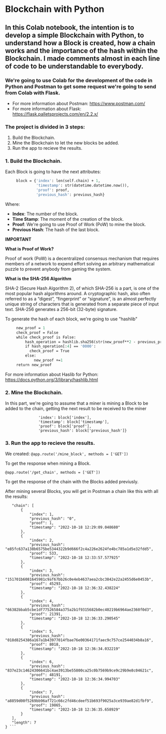 # Blockchain with Python

## In this Colab notebook, the intention is to develop a simple Blockchain with Python, to understand how a Block is created, how a chain works and the importance of the hash within the Blockchain. I made comments almost in each line of code to be understandable to everybody. 

### We're going to use Colab for the development of the code in Python and Postman to get some request we're going to send from Colab with Flask. 

- For more information about Postman: https://www.postman.com/
- For more information about Flask: https://flask.palletsprojects.com/en/2.2.x/

### The project is divided in 3 steps: 

1. Build the Blockchain.
2. Mine the Blockchain to let the new blocks be added.
3. Run the app to recieve the results. 

### 1. Build the Blockchain.

Each Block is going to have the next attributes: 

 ```def create_block(self, proof, previous_hash):             
      block = {'index': len(self.chain) + 1,
               'timestamp': str(datetime.datetime.now()), 
               'proof': proof,
               'previous_hash': previous_hash} 
 ```

Where:

- **Index**: The number of the block.
- **Time Stamp**: The moment of the creation of the block. 
- **Proof**: We're going to use Proof of Work (PoW) to mine the block.
- **Previous Hash**: The hash of the last block. 

**IMPORTANT**

**What is Proof of Work?** 

Proof of work (PoW) is a decentralized consensus mechanism that requires members of a network to expend effort solving an arbitrary mathematical puzzle to prevent anybody from gaming the system.


**What is the SHA-256 Algorithm**

SHA-2 (Secure Hash Algorithm 2), of which SHA-256 is a part, is one of the most popular hash algorithms around. A cryptographic hash, also often referred to as a “digest”, “fingerprint” or “signature”, is an almost perfectly unique string of characters that is generated from a separate piece of input text. SHA-256 generates a 256-bit (32-byte) signature.

To generate the hash of each block, we're going to use "hashlib"


 ```def proof_of_work(self, previous_proof):
      new_proof = 1                                        
      check_proof = False                                   
      while check_proof is False:
          hash_operation = hashlib.sha256(str(new_proof**2 - previous_proof**2).encode()).hexdigest()
          if hash_operation[:4] == '0000':                 
            check_proof = True
          else:
              new_proof +=1
      return new_proof

 ```
For more information about Haslib for Python: https://docs.python.org/3/library/hashlib.html

### 2. Mine the Blockchain.

In this part, we're going to assume that a miner is mining a Block to be added to the chain, getting the next result to be received to the miner

 ```response = {'message': 'You just have mined succesfully a block!',   #--> Message to the miner after mined a block
                'index': block['index'],
                'timestamp': block['timestamp'],
                'proof': block['proof'],
                'previous_hash': block['previous_hash']}
 
 ```
                
### 3. Run the app to recieve the results.

We created: 
 ```@app.route('/mine_block', methods = ['GET']) ```

To get the response when mining a Block.

 ```@app.route('/get_chain', methods = ['GET']) ```

To get the response of the chain with the Blocks added previusly. 

After mining several Blocks, you will get in Postman a chain like this with all the results:

 ```{
    "chain": [
        {
            "index": 1,
            "previous_hash": "0",
            "proof": 1,
            "timestamp": "2022-10-18 12:29:09.048680"
        },
        {
            "index": 2,
            "previous_hash": "e85fc637a138b6575be5344322b9d666f2c4a226e2624fe4bc785a1d5e32fdd5",
            "proof": 533,
            "timestamp": "2022-10-18 12:33:57.577925"
        },
        {
            "index": 3,
            "previous_hash": "151701b6081645981c9af67bb26c0e4eb4637aea2cbc3842e22a2455d6e0453b",
            "proof": 45293,
            "timestamp": "2022-10-18 12:36:32.438224"
        },
        {
            "index": 4,
            "previous_hash": "66382bbab5cbe1df77526584a375a2b1f9315682b0ec40219b6964ae2360f0d3",
            "proof": 21391,
            "timestamp": "2022-10-18 12:36:33.290545"
        },
        {
            "index": 5,
            "previous_hash": "018d8254386a167a1b43977014fbae76e00364171faec9c757ce2544034b8a16",
            "proof": 8018,
            "timestamp": "2022-10-18 12:36:34.032219"
        },
        {
            "index": 6,
            "previous_hash": "837e23c14624306641bc4ae3913be55800ca25c0b7569b9ce9c29b9e8c04621c",
            "proof": 48191,
            "timestamp": "2022-10-18 12:36:34.994703"
        },
        {
            "index": 7,
            "previous_hash": "a8859d00f5269bb96af721c66c2fd46cdeef51b693f9025a3ce939ae82d1fbf9",
            "proof": 19865,
            "timestamp": "2022-10-18 12:36:35.658929"
        }
    ],
    "length": 7
} ```
